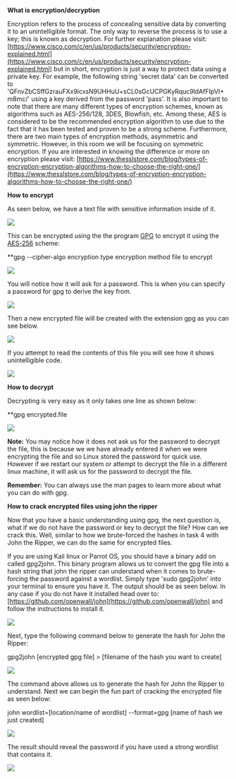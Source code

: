 **What is encryption/decryption**  

Encryption refers to the process of concealing sensitive data by converting it to an unintelligible format. The only way to reverse the process is to use a key; this is known as decryption. For further explanation please visit:[https://www.cisco.com/c/en/us/products/security/encryption-explained.html](https://www.cisco.com/c/en/us/products/security/encryption-explained.html) but in short, encryption is just a way to protect data using a private key. For example, the following string 'secret data' can be converted to 'QFnvZbCSffGzrauFXx9icxsN9UHHuU+sCL0sGcUCPGKyRquc9ldAfFIpVI+m8mc/' using a key derived from the password 'pass'. It is also important to note that there are many different types of encryption schemes, known as algorithms such as AES-256/128, 3DES, Blowfish, etc. Among these, AES is considered to be the recommended encryption algorithm to use due to the fact that it has been tested and proven to be a strong scheme. Furthermore, there are two main types of encryption methods, asymmetric and symmetric. However, in this room we will be focusing on symmetric encryption. If you are interested in knowing the difference or more on encryption please visit: [https://www.thesslstore.com/blog/types-of-encryption-encryption-algorithms-how-to-choose-the-right-one/](https://www.thesslstore.com/blog/types-of-encryption-encryption-algorithms-how-to-choose-the-right-one/)  

**How to encrypt**

As seen below, we have a text file with sensitive information inside of it.

![](https://i.imgur.com/r29qByt.png)

This can be encrypted using the the program [GPG](./GPG.md) to encrypt it using the [AES-256](./AES-256.md) scheme:

**gpg --cipher-algo encryption type encryption method file to encrypt

![](https://i.imgur.com/L4WA3mz.png)

You will notice how it will ask for a password. This is when you can specify a password for gpg to derive the key from.

![](https://i.imgur.com/mJyItsA.png)

Then a new encrypted file will be created with the extension gpg as you can see below.

![](https://i.imgur.com/JvCMW5r.png)

If you attempt to read the contents of this file you will see how it shows unintelligible code.

![](https://i.imgur.com/cCaSV5m.png)

**How to decrypt**

Decrypting is very easy as it only takes one line as shown below:

**gpg encrypted.file

![](https://i.imgur.com/Cd0uAIg.png)

**Note:** You may notice how it does not ask us for the password to decrypt the file, this is because we we have already entered it when we were encrypting the file and so Linux stored the password for quick use. However if we restart our system or attempt to decrypt the file in a different linux machine, it will ask us for the password to decrypt the file.

**Remember:** You can always use the man pages to learn more about what you can do with gpg.

**How to crack encrypted files using john the ripper**  

Now that you have a basic understanding using gpg, the next question is, what if we do not have the password or key to decrypt the file? How can we crack this. Well, similar to how we brute-forced the hashes in task 4 with John the Ripper, we can do the same for encrypted files.

If you are using Kali linux or Parrot OS, you should have a binary add on called gpg2john. This binary program allows us to convert the gpg file into a hash string that john the ripper can understand when it comes to brute-forcing the password against a wordlist. Simply type 'sudo gpg2john' into your terminal to ensure you have it. The output should be as seen below. In any case if you do not have it installed head over to: [https://github.com/openwall/john](https://github.com/openwall/john) and follow the instructions to install it.  

![](https://i.imgur.com/7GsDmQ0.png)

Next, type the following command below to generate the hash for John the Ripper:

gpg2john [encrypted gpg file] > [filename of the hash you want to create]  

![](https://i.imgur.com/CZVKIlY.png)

The command above allows us to generate the hash for John the Ripper to understand. Next we can begin the fun part of cracking the encrypted file as seen below:

john wordlist=[location/name of wordlist] --format=gpg [name of hash we just created]  

![](https://i.imgur.com/wEvvEaY.png)

The result should reveal the password if you have used a strong wordlist that contains it.  

![](https://i.imgur.com/YuJDBwV.png)